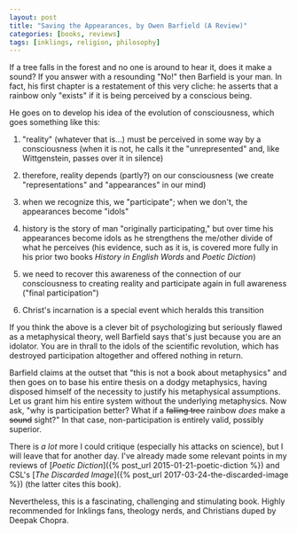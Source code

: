```yaml
---
layout: post
title: "Saving the Appearances, by Owen Barfield (A Review)"
categories: [books, reviews]
tags: [inklings, religion, philosophy]
---
```

If a tree falls in the forest and no one is around to hear it, does it make a sound? If you answer with a resounding "No!" then Barfield is your man. In fact, his first chapter is a restatement of this very cliche: he asserts that a rainbow only "exists" if it is being perceived by a conscious being.

He goes on to develop his idea of the evolution of consciousness, which goes something like this:

1. "reality" (whatever that is...) must be perceived in some way by a consciousness (when it is not, he calls it the "unrepresented" and, like Wittgenstein, passes over it in silence)

2. therefore, reality depends (partly?) on our consciousness (we create "representations" and "appearances" in our mind)

3. when we recognize this, we "participate"; when we don't, the appearances become "idols"

4. history is the story of man "originally participating," but over time his appearances become idols as he strengthens the me/other divide of what he perceives (his evidence, such as it is, is covered more fully in his prior two books _History in English Words_ and _Poetic Diction_)

5. we need to recover this awareness of the connection of our consciousness to creating reality and participate again in full awareness ("final participation") 

6. Christ's incarnation is a special event which heralds this transition

If you think the above is a clever bit of psychologizing but seriously flawed as a metaphysical theory, well Barfield says that's just because you are an idolator. You are in thrall to the idols of the scientific revolution, which has destroyed participation altogether and offered nothing in return.

Barfield claims at the outset that "this is not a book about metaphysics" and then goes on to base his entire thesis on a dodgy metaphysics, having disposed himself of the necessity to justify his metaphysical assumptions. Let us grant him his entire system without the underlying metaphysics. Now ask, "why is participation better? What if a ~~falling tree~~ rainbow _does_ make a ~~sound~~ sight?" In that case, non-participation is entirely valid, possibly superior.

There is _a lot_ more I could critique (especially his attacks on science), but I will leave that for another day. I've already made some relevant points in my reviews of [_Poetic Diction_]({% post_url 2015-01-21-poetic-diction %}) and CSL's [_The Discarded Image_]({% post_url 2017-03-24-the-discarded-image %}) (the latter cites this book).

Nevertheless, this is a fascinating, challenging and stimulating book. Highly recommended for Inklings fans, theology nerds, and Christians duped by Deepak Chopra.

